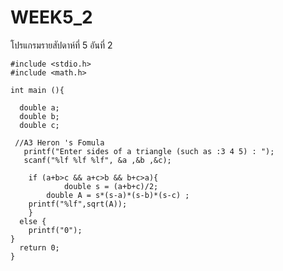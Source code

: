# WEEK5_2
โปรแกรมรายสัปดาห์ที่ 5 อันที่ 2

    #include <stdio.h>
    #include <math.h>

    int main (){
  
      double a;
      double b;
      double c;
 
     //A3 Heron 's Fomula
       printf("Enter sides of a triangle (such as :3 4 5) : ");
       scanf("%lf %lf %lf", &a ,&b ,&c); 
	
    	if (a+b>c && a+c>b && b+c>a){
    			double s = (a+b+c)/2;
        	double A = s*(s-a)*(s-b)*(s-c) ;
    	printf("%lf",sqrt(A));
	    }
      else {
       	printf("0");
	}
      return 0;
    }
